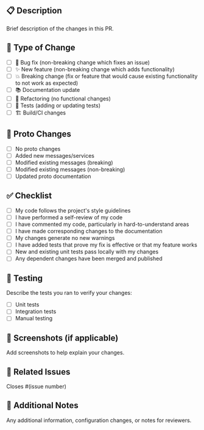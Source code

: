 ## 📋 Description

Brief description of the changes in this PR.

## 🔄 Type of Change

- [ ] 🐛 Bug fix (non-breaking change which fixes an issue)
- [ ] ✨ New feature (non-breaking change which adds functionality)
- [ ] 💥 Breaking change (fix or feature that would cause existing functionality to not work as expected)
- [ ] 📚 Documentation update
- [ ] 🔧 Refactoring (no functional changes)
- [ ] 🧪 Tests (adding or updating tests)
- [ ] 🏗️ Build/CI changes

## 🎯 Proto Changes

- [ ] No proto changes
- [ ] Added new messages/services
- [ ] Modified existing messages (breaking)
- [ ] Modified existing messages (non-breaking)
- [ ] Updated proto documentation

## ✅ Checklist

- [ ] My code follows the project's style guidelines
- [ ] I have performed a self-review of my code
- [ ] I have commented my code, particularly in hard-to-understand areas
- [ ] I have made corresponding changes to the documentation
- [ ] My changes generate no new warnings
- [ ] I have added tests that prove my fix is effective or that my feature works
- [ ] New and existing unit tests pass locally with my changes
- [ ] Any dependent changes have been merged and published

## 🧪 Testing

Describe the tests you ran to verify your changes:

- [ ] Unit tests
- [ ] Integration tests
- [ ] Manual testing

## 📸 Screenshots (if applicable)

Add screenshots to help explain your changes.

## 🔗 Related Issues

Closes #(issue number)

## 📝 Additional Notes

Any additional information, configuration changes, or notes for reviewers.
